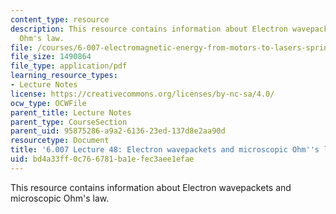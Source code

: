 ```yaml
---
content_type: resource
description: This resource contains information about Electron wavepackets and microscopic
  Ohm's law.
file: /courses/6-007-electromagnetic-energy-from-motors-to-lasers-spring-2011/bd4a33ff0c766781ba1efec3aee1efae_MIT6_007S11_lec48.pdf
file_size: 1490864
file_type: application/pdf
learning_resource_types:
- Lecture Notes
license: https://creativecommons.org/licenses/by-nc-sa/4.0/
ocw_type: OCWFile
parent_title: Lecture Notes
parent_type: CourseSection
parent_uid: 95875286-a9a2-6136-23ed-137d8e2aa90d
resourcetype: Document
title: '6.007 Lecture 48: Electron wavepackets and microscopic Ohm''s law'
uid: bd4a33ff-0c76-6781-ba1e-fec3aee1efae
---
```

This resource contains information about Electron wavepackets and microscopic Ohm's law.